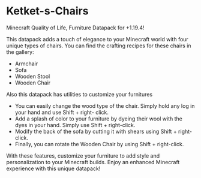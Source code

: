 # Ketket-s-Chairs
Minecraft Quality of Life, Furniture Datapack for +1.19.4!

This datapack adds a touch of elegance to your Minecraft world with four unique types of chairs. You can find the crafting recipes for these chairs in the gallery:

- Armchair
- Sofa
- Wooden Stool
- Wooden Chair

Also this datapack has utilities to customize your furnitures
- You can easily change the wood type of the chair. Simply hold any log in your hand and use Shift + right- click.
- Add a splash of color to your furniture by dyeing their wool with the dyes in your hand. Simply use Shift + right-click.
- Modify the back of the sofa by cutting it with shears using Shift + right-click.
- Finally, you can rotate the Wooden Chair by using Shift + right-click.

With these features, customize your furniture to add style and personalization to your Minecraft builds. Enjoy an enhanced Minecraft experience with this unique datapack!
